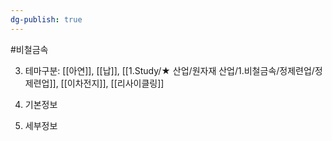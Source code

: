 ```yaml
---
dg-publish: true
---
```

#비철금속 



3. 테마구분: [[아연]], [[납]], [[1.Study/★ 산업/원자재 산업/1.비철금속/정제련업/정제련업]], [[이차전지]], [[리사이클링]]



1. 기본정보



1. 세부정보
